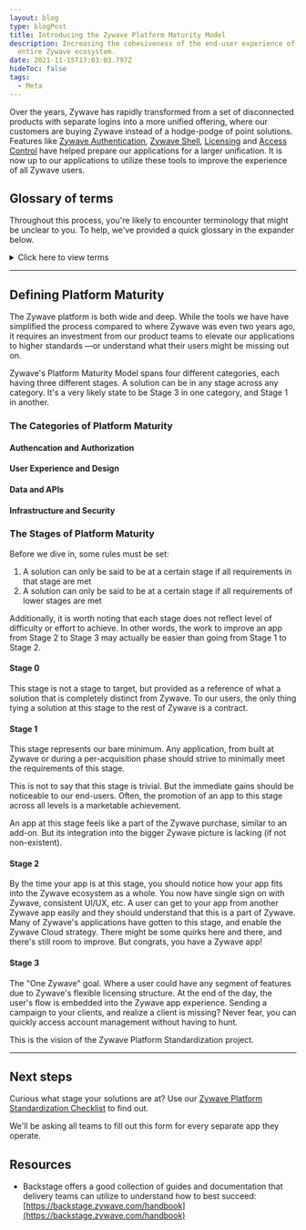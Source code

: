 ```yaml
---
layout: blog
type: blogPost
title: Introducing the Zywave Platform Maturity Model
description: Increasing the cohesiveness of the end-user experience of the
  entire Zywave ecosystem.
date: 2021-11-15T17:03:03.797Z
hideToc: false
tags:
  - Meta
---
```

Over the years, Zywave has rapidly transformed from a set of disconnected products with separate logins into a more unified offering, where our customers are buying Zywave instead of a hodge-podge of point solutions. Features like [Zywave Authentication](#TODO), [Zywave Shell](https://booster.zywave.dev/application-framework/components/shell/?tab=usage), [Licensing](#TODO) and [Access Control](#TODO) have helped prepare our applications for a larger unification. It is now up to our applications to utilize these tools to improve the experience of all Zywave users.

## Glossary of terms
Throughout this process, you're likely to encounter terminology that might be unclear to you. To help, we've provided a quick glossary in the expander below.

<details><summary>Click here to view terms</summary>
<dl>
<dt>Zywave Authentication</dt>
<dd>A centralized login experience, where users can utilize a single login and access all of their Zywave solutions; available via <a href="https://auth.zywave.com">https://auth.zywave.com</a>
</dd>
<dt>Tenancy</dt>
<dt>Tenancy model</dt>
<dd>
The segmentation of data to enable Zywave to provide a multi-tenant solution; e.g. Agency A should not be able to see Agency B's data, and vice versa.
</dd>
<dt>Access control</dt>
<dd>
The further subdivision of permissions, allowing a single tenant to restrict or allow access to certain features of the Zywave platform; e.g. Joe White at Agency A should not be able to import accounts, and only access content in Zywave CMS.
</dd>
<dt><a href="https://booster.zywave.dev/design-system/components/shell/?tab=usage">ZUI Shell</a></dt>
<dd>A set of components that provide the design-system compliant implementation of the wrapping container of Zywave applications.
</dd>
<dt><a href="https://booster.zywave.dev/application-framework/components/shell/?tab=usage">Zywave Shell</a></dt>
<dd>
An API-driven component that generates a ZUI Shell implementation to ensure consistency of data and navigation in any Zywave application.
</dd>
</details>

<hr/>

## Defining Platform Maturity
The Zywave platform is both wide and deep. While the tools we have have simplified the process compared to where Zywave was even two years ago, it requires an investment from our product teams to elevate our applications to higher standards —or understand what their users might be missing out on.

Zywave's Platform Maturity Model spans four different categories, each having three different stages. A solution can be in any stage across any category. It's a very likely state to be Stage 3 in one category, and Stage 1 in another.

### The Categories of Platform Maturity
#### Authencation and Authorization
#### User Experience and Design
#### Data and APIs
#### Infrastructure and Security

### The Stages of Platform Maturity
Before we dive in, some rules must be set:
1. A solution can only be said to be at a certain stage if all requirements in that stage are met
1. A solution can only be said to be at a certain stage if all requirements of lower stages are met

Additionally, it is worth noting that each stage does not reflect level of difficulty or effort to achieve. In other words, the work to improve an app from Stage 2 to Stage 3 may actually be easier than going from Stage 1 to Stage 2.

#### Stage 0
This stage is not a stage to target, but provided as a reference of what a solution that is completely distinct from Zywave. To our users, the only thing tying a solution at this stage to the rest of Zywave is a contract. 

#### Stage 1
This stage represents our bare minimum. Any application, from built at Zywave or during a per-acquisition phase should strive to minimally meet the requirements of this stage.

This is not to say that this stage is trivial. But the immediate gains should be noticeable to our end-users. Often, the promotion of an app to this stage across all levels is a marketable achievement. 

An app at this stage feels like a part of the Zywave purchase, similar to an add-on. But its integration into the bigger Zywave picture is lacking (if not non-existent).

#### Stage 2
By the time your app is at this stage, you should notice how your app fits into the Zywave ecosystem as a whole. You now have single sign on with Zywave, consistent UI/UX, etc.  A user can get to your app from another Zywave app easily and they should understand that this is a part of Zywave. Many of Zywave's applications have gotten to this stage, and enable the Zywave Cloud strategy. There might be some quirks here and there, and there's still room to improve. But congrats, you have a Zywave app!

#### Stage 3
The "One Zywave" goal. Where a user could have any segment of features due to Zywave's flexible licensing structure. At the end of the day, the user's flow is embedded into the Zywave app experience. Sending a campaign to your clients, and realize a client is missing? Never fear, you can quickly access account management without having to hunt.

This is the vision of the Zywave Platform Standardization project.

<hr/>

## Next steps
Curious what stage your solutions are at? Use our [Zywave Platform Standardization Checklist](https://booster.zywave.dev/platform-standardization-form/) to find out.


We'll be asking all teams to fill out this form for every separate app they operate. 


## Resources
- Backstage offers a good collection of guides and documentation that delivery teams can utilize to understand how to best succeed: [https://backstage.zywave.com/handbook](https://backstage.zywave.com/handbook)
